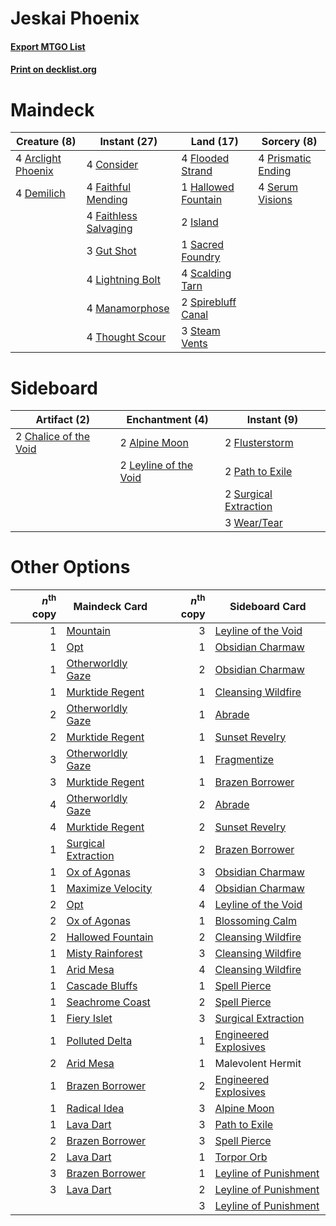 # Jeskai Phoenix

#### [Export MTGO List](../collection/Jeskai%20Phoenix/Jeskai%20Phoenix.txt)
#### [Print on decklist.org](http://decklist.org/?deckmain=4%09Arclight%20Phoenix%0A4%09Consider%0A4%09Demilich%0A4%09Faithful%20Mending%0A4%09Faithless%20Salvaging%0A4%09Flooded%20Strand%0A3%09Gut%20Shot%0A1%09Hallowed%20Fountain%0A2%09Island%0A4%09Lightning%20Bolt%0A4%09Manamorphose%0A4%09Prismatic%20Ending%0A1%09Sacred%20Foundry%0A4%09Scalding%20Tarn%0A4%09Serum%20Visions%0A2%09Spirebluff%20Canal%0A3%09Steam%20Vents%0A4%09Thought%20Scour&deckside=2%09Alpine%20Moon%0A2%09Chalice%20of%20the%20Void%0A2%09Flusterstorm%0A2%09Leyline%20of%20the%20Void%0A2%09Path%20to%20Exile%0A2%09Surgical%20Extraction%0A3%09Wear/Tear)
# Maindeck

|                                        Creature (8)                                         |                                          Instant (27)                                          |                                          Land (17)                                          |                                         Sorcery (8)                                         |
|---------------------------------------------------------------------------------------------|------------------------------------------------------------------------------------------------|---------------------------------------------------------------------------------------------|---------------------------------------------------------------------------------------------|
|4 [Arclight Phoenix](http://gatherer.wizards.com/Pages/Card/Details.aspx?multiverseid=452841)|4 [Consider](http://gatherer.wizards.com/Pages/Card/Details.aspx?multiverseid=534803)           |4 [Flooded Strand](http://gatherer.wizards.com/Pages/Card/Details.aspx?multiverseid=405098)  |4 [Prismatic Ending](http://gatherer.wizards.com/Pages/Card/Details.aspx?multiverseid=522101)|
|4 [Demilich](http://gatherer.wizards.com/Pages/Card/Details.aspx?multiverseid=527340)        |4 [Faithful Mending](http://gatherer.wizards.com/Pages/Card/Details.aspx?multiverseid=535015)   |1 [Hallowed Fountain](http://gatherer.wizards.com/Pages/Card/Details.aspx?multiverseid=97071)|4 [Serum Visions](http://gatherer.wizards.com/Pages/Card/Details.aspx?multiverseid=50145)    |
|                                                                                             |4 [Faithless Salvaging](http://gatherer.wizards.com/Pages/Card/Details.aspx?multiverseid=522198)|2 [Island](http://gatherer.wizards.com/Pages/Card/Details.aspx?multiverseid=439857)          |                                                                                             |
|                                                                                             |3 [Gut Shot](http://gatherer.wizards.com/Pages/Card/Details.aspx?multiverseid=397673)           |1 [Sacred Foundry](http://gatherer.wizards.com/Pages/Card/Details.aspx?multiverseid=405106)  |                                                                                             |
|                                                                                             |4 [Lightning Bolt](http://gatherer.wizards.com/Pages/Card/Details.aspx?multiverseid=806)        |4 [Scalding Tarn](http://gatherer.wizards.com/Pages/Card/Details.aspx?multiverseid=405107)   |                                                                                             |
|                                                                                             |4 [Manamorphose](http://gatherer.wizards.com/Pages/Card/Details.aspx?multiverseid=370568)       |2 [Spirebluff Canal](http://gatherer.wizards.com/Pages/Card/Details.aspx?multiverseid=417822)|                                                                                             |
|                                                                                             |4 [Thought Scour](http://gatherer.wizards.com/Pages/Card/Details.aspx?multiverseid=380203)      |3 [Steam Vents](http://gatherer.wizards.com/Pages/Card/Details.aspx?multiverseid=405109)     |                                                                                             |


# Sideboard

|                                          Artifact (2)                                          |                                        Enchantment (4)                                         |                                          Instant (9)                                           |
|------------------------------------------------------------------------------------------------|------------------------------------------------------------------------------------------------|------------------------------------------------------------------------------------------------|
|2 [Chalice of the Void](http://gatherer.wizards.com/Pages/Card/Details.aspx?multiverseid=442211)|2 [Alpine Moon](http://gatherer.wizards.com/Pages/Card/Details.aspx?multiverseid=447264)        |2 [Flusterstorm](http://gatherer.wizards.com/Pages/Card/Details.aspx?multiverseid=228255)       |
|                                                                                                |2 [Leyline of the Void](http://gatherer.wizards.com/Pages/Card/Details.aspx?multiverseid=107682)|2 [Path to Exile](http://gatherer.wizards.com/Pages/Card/Details.aspx?multiverseid=220511)      |
|                                                                                                |                                                                                                |2 [Surgical Extraction](http://gatherer.wizards.com/Pages/Card/Details.aspx?multiverseid=397706)|
|                                                                                                |                                                                                                |3 [Wear/Tear](http://gatherer.wizards.com/Pages/Card/Details.aspx?multiverseid=368950)          |


# Other Options

|*n*<sup>th</sup> copy|                                        Maindeck Card                                         |*n*<sup>th</sup> copy|                                         Sideboard Card                                         |
|--------------------:|----------------------------------------------------------------------------------------------|--------------------:|------------------------------------------------------------------------------------------------|
|                    1|[Mountain](http://gatherer.wizards.com/Pages/Card/Details.aspx?multiverseid=439859)           |                    3|[Leyline of the Void](http://gatherer.wizards.com/Pages/Card/Details.aspx?multiverseid=107682)  |
|                    1|[Opt](http://gatherer.wizards.com/Pages/Card/Details.aspx?multiverseid=442948)                |                    1|[Obsidian Charmaw](http://gatherer.wizards.com/Pages/Card/Details.aspx?multiverseid=522213)     |
|                    1|[Otherworldly Gaze](http://gatherer.wizards.com/Pages/Card/Details.aspx?multiverseid=534831)  |                    2|[Obsidian Charmaw](http://gatherer.wizards.com/Pages/Card/Details.aspx?multiverseid=522213)     |
|                    1|[Murktide Regent](http://gatherer.wizards.com/Pages/Card/Details.aspx?multiverseid=522128)    |                    1|[Cleansing Wildfire](http://gatherer.wizards.com/Pages/Card/Details.aspx?multiverseid=491777)   |
|                    2|[Otherworldly Gaze](http://gatherer.wizards.com/Pages/Card/Details.aspx?multiverseid=534831)  |                    1|[Abrade](http://gatherer.wizards.com/Pages/Card/Details.aspx?multiverseid=430772)               |
|                    2|[Murktide Regent](http://gatherer.wizards.com/Pages/Card/Details.aspx?multiverseid=522128)    |                    1|[Sunset Revelry](http://gatherer.wizards.com/Pages/Card/Details.aspx?multiverseid=534796)       |
|                    3|[Otherworldly Gaze](http://gatherer.wizards.com/Pages/Card/Details.aspx?multiverseid=534831)  |                    1|[Fragmentize](http://gatherer.wizards.com/Pages/Card/Details.aspx?multiverseid=417587)          |
|                    3|[Murktide Regent](http://gatherer.wizards.com/Pages/Card/Details.aspx?multiverseid=522128)    |                    1|[Brazen Borrower](http://gatherer.wizards.com/Pages/Card/Details.aspx?multiverseid=473001)      |
|                    4|[Otherworldly Gaze](http://gatherer.wizards.com/Pages/Card/Details.aspx?multiverseid=534831)  |                    2|[Abrade](http://gatherer.wizards.com/Pages/Card/Details.aspx?multiverseid=430772)               |
|                    4|[Murktide Regent](http://gatherer.wizards.com/Pages/Card/Details.aspx?multiverseid=522128)    |                    2|[Sunset Revelry](http://gatherer.wizards.com/Pages/Card/Details.aspx?multiverseid=534796)       |
|                    1|[Surgical Extraction](http://gatherer.wizards.com/Pages/Card/Details.aspx?multiverseid=397706)|                    2|[Brazen Borrower](http://gatherer.wizards.com/Pages/Card/Details.aspx?multiverseid=473001)      |
|                    1|[Ox of Agonas](http://gatherer.wizards.com/Pages/Card/Details.aspx?multiverseid=476398)       |                    3|[Obsidian Charmaw](http://gatherer.wizards.com/Pages/Card/Details.aspx?multiverseid=522213)     |
|                    1|[Maximize Velocity](http://gatherer.wizards.com/Pages/Card/Details.aspx?multiverseid=452861)  |                    4|[Obsidian Charmaw](http://gatherer.wizards.com/Pages/Card/Details.aspx?multiverseid=522213)     |
|                    2|[Opt](http://gatherer.wizards.com/Pages/Card/Details.aspx?multiverseid=442948)                |                    4|[Leyline of the Void](http://gatherer.wizards.com/Pages/Card/Details.aspx?multiverseid=107682)  |
|                    2|[Ox of Agonas](http://gatherer.wizards.com/Pages/Card/Details.aspx?multiverseid=476398)       |                    1|[Blossoming Calm](http://gatherer.wizards.com/Pages/Card/Details.aspx?multiverseid=522083)      |
|                    2|[Hallowed Fountain](http://gatherer.wizards.com/Pages/Card/Details.aspx?multiverseid=97071)   |                    2|[Cleansing Wildfire](http://gatherer.wizards.com/Pages/Card/Details.aspx?multiverseid=491777)   |
|                    1|[Misty Rainforest](http://gatherer.wizards.com/Pages/Card/Details.aspx?multiverseid=405102)   |                    3|[Cleansing Wildfire](http://gatherer.wizards.com/Pages/Card/Details.aspx?multiverseid=491777)   |
|                    1|[Arid Mesa](http://gatherer.wizards.com/Pages/Card/Details.aspx?multiverseid=405092)          |                    4|[Cleansing Wildfire](http://gatherer.wizards.com/Pages/Card/Details.aspx?multiverseid=491777)   |
|                    1|[Cascade Bluffs](http://gatherer.wizards.com/Pages/Card/Details.aspx?multiverseid=442226)     |                    1|[Spell Pierce](http://gatherer.wizards.com/Pages/Card/Details.aspx?multiverseid=425876)         |
|                    1|[Seachrome Coast](http://gatherer.wizards.com/Pages/Card/Details.aspx?multiverseid=209399)    |                    2|[Spell Pierce](http://gatherer.wizards.com/Pages/Card/Details.aspx?multiverseid=425876)         |
|                    1|[Fiery Islet](http://gatherer.wizards.com/Pages/Card/Details.aspx?multiverseid=464187)        |                    3|[Surgical Extraction](http://gatherer.wizards.com/Pages/Card/Details.aspx?multiverseid=397706)  |
|                    1|[Polluted Delta](http://gatherer.wizards.com/Pages/Card/Details.aspx?multiverseid=405104)     |                    1|[Engineered Explosives](http://gatherer.wizards.com/Pages/Card/Details.aspx?multiverseid=50139) |
|                    2|[Arid Mesa](http://gatherer.wizards.com/Pages/Card/Details.aspx?multiverseid=405092)          |                    1|Malevolent Hermit                                                                               |
|                    1|[Brazen Borrower](http://gatherer.wizards.com/Pages/Card/Details.aspx?multiverseid=473001)    |                    2|[Engineered Explosives](http://gatherer.wizards.com/Pages/Card/Details.aspx?multiverseid=50139) |
|                    1|[Radical Idea](http://gatherer.wizards.com/Pages/Card/Details.aspx?multiverseid=452802)       |                    3|[Alpine Moon](http://gatherer.wizards.com/Pages/Card/Details.aspx?multiverseid=447264)          |
|                    1|[Lava Dart](http://gatherer.wizards.com/Pages/Card/Details.aspx?multiverseid=29766)           |                    3|[Path to Exile](http://gatherer.wizards.com/Pages/Card/Details.aspx?multiverseid=220511)        |
|                    2|[Brazen Borrower](http://gatherer.wizards.com/Pages/Card/Details.aspx?multiverseid=473001)    |                    3|[Spell Pierce](http://gatherer.wizards.com/Pages/Card/Details.aspx?multiverseid=425876)         |
|                    2|[Lava Dart](http://gatherer.wizards.com/Pages/Card/Details.aspx?multiverseid=29766)           |                    1|[Torpor Orb](http://gatherer.wizards.com/Pages/Card/Details.aspx?multiverseid=233069)           |
|                    3|[Brazen Borrower](http://gatherer.wizards.com/Pages/Card/Details.aspx?multiverseid=473001)    |                    1|[Leyline of Punishment](http://gatherer.wizards.com/Pages/Card/Details.aspx?multiverseid=205018)|
|                    3|[Lava Dart](http://gatherer.wizards.com/Pages/Card/Details.aspx?multiverseid=29766)           |                    2|[Leyline of Punishment](http://gatherer.wizards.com/Pages/Card/Details.aspx?multiverseid=205018)|
|                     |                                                                                              |                    3|[Leyline of Punishment](http://gatherer.wizards.com/Pages/Card/Details.aspx?multiverseid=205018)|

